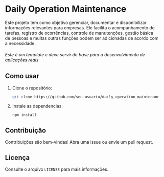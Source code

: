 # Daily Operation Maintenance

Este projeto tem como objetivo gerenciar, documentar e disponibilizar informações relevantes para empresas. Ele facilita o acompanhamento de tarefas, registro de ocorrências, controle de manutenções, gestão básica de pessoas e muitas outras funções podem ser adicionadas de acordo com a necessidade.

###### _Este é um template e deve servir de base para o desenvolvimento de aplicações reais_

<!-- ## Funcionalidades

- Registro de operações diárias
- Registro de manutenções
- Histórico de ocorrências e intervenções
- Disponibilizar dados para auditorias
- Relatórios para acompanhamento (_em breve_) -->

## Como usar

1. Clone o repositório:

   ```bash
   git clone https://github.com/seu-usuario/daily_operation_maintenance.git
   ```

2. Instale as dependencias:
   ```bash
   npm install
   ```

<!-- 2. Siga as instruções de instalação e uso no arquivo `INSTALL.md` (se disponível). -->

## Contribuição

Contribuições são bem-vindas! Abra uma issue ou envie um pull request.

## Licença

Consulte o arquivo `LICENSE` para mais informações.
